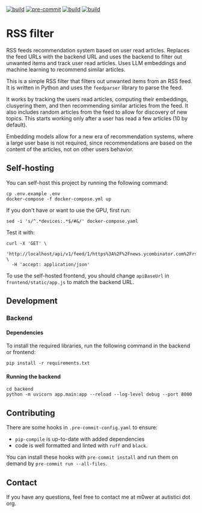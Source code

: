 [![build](https://github.com/m0wer/rssfilter/actions/workflows/docker.yaml/badge.svg)](https://github.com/m0wer/rssfilter/actions/workflows/docker.yaml)
[![pre-commit](https://github.com/m0wer/rssfilter/actions/workflows/pre-commit.yaml/badge.svg)](https://github.com/m0wer/rssfilter/actions/workflows/pre-commit.yaml)
[![build](https://github.com/m0wer/rssfilter/actions/workflows/test.yaml/badge.svg)](https://github.com/m0wer/rssfilter/actions/workflows/test.yaml)
[![build](https://github.com/m0wer/rssfilter/actions/workflows/monitor.yaml/badge.svg)](https://github.com/m0wer/rssfilter/actions/workflows/monitor.yaml)


# RSS filter

RSS feeds recommendation system based on user read articles. Replaces the feed
URLs with the backend URL and uses the backend to filter out unwanted items
and track user read articles. Uses LLM embeddings and machine learning to
recommend similar articles.

This is a simple RSS filter that filters out unwanted items from an RSS feed.
It is written in Python and uses the `feedparser` library to parse the feed.

It works by tracking the users read articles, computing their embeddings,
clusyering them, and then recommending similar articles from the feed.
It also includes random articles from the feed to allow for discovery of new
topics. This starts working only after a user has read a few articles (10 by
default).

Embedding models allow for a new era of recommendation systems, where a large
user base is not required, since recommendations are based on the content of
the articles, not on other users behavior.


## Self-hosting

You can self-host this project by running the following command:

```shell
cp .env.example .env
docker-compose -f docker-compose.yml up
```

If you don't have or want to use the GPU, first run:

```shell
sed -i 's/^.*devices:.*$/#&/' docker-compose.yaml
```

Test it with:

```shell
curl -X 'GET' \
  'http://localhost/api/v1/feed/1/https%3A%2F%2Fnews.ycombinator.com%2Frss' \
  -H 'accept: application/json'
```

To use the self-hosted frontend, you should change `apiBaseUrl` in
`frontend/static/app.js` to match the backend URL.

## Development

### Backend

#### Dependencies

To install the required libraries, run the following command in the backend or frontend:

```shell
pip install -r requirements.txt
```

#### Running the backend

```shell
cd backend
python -m uvicorn app.main:app --reload --log-level debug --port 8000
```

## Contributing

There are some hooks in `.pre-commit-config.yaml` to ensure:
- `pip-compile` is up-to-date with added dependencies
- code is well formatted and linted with `ruff` and `black`.

You can install these hooks with `pre-commit install` and run them on demand by `pre-commit run --all-files`.

## Contact

If you have any questions, feel free to contact me at
m0wer at autistici dot org.
```

